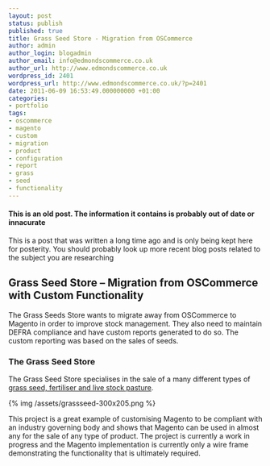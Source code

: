 ```yaml
---
layout: post
status: publish
published: true
title: Grass Seed Store - Migration from OSCommerce
author: admin
author_login: blogadmin
author_email: info@edmondscommerce.co.uk
author_url: http://www.edmondscommerce.co.uk
wordpress_id: 2401
wordpress_url: http://www.edmondscommerce.co.uk/?p=2401
date: 2011-06-09 16:53:49.000000000 +01:00
categories:
- portfolio
tags:
- oscommerce
- magento
- custom
- migration
- product
- configuration
- report
- grass
- seed
- functionality
---
```

<div class="oldpost"><h4>This is an old post. The information it contains is probably out of date or innacurate</h4>
<p>
This is a post that was written a long time ago and is only being kept here for posterity.
You should probably look up more recent blog posts related to the subject you are researching
</p>
</div>
<h2>Grass Seed Store – Migration from OSCommerce with Custom Functionality</h2>

The Grass Seeds Store wants to migrate away from OSCommerce to Magento in order to improve stock management. They also need to maintain DEFRA compliance and have custom reports generated to do so. The custom reporting was based on the sales of seeds.

<h3>The Grass Seed Store</h3>

The Grass Seed Store specialises in the sale of a many different types of <a href="http://www.thegrassseedstore.co.uk/">grass seed, fertiliser and live stock pasture</a>.

{% img  /assets/grassseed-300x205.png %}

This project is a great example of customising Magento to be compliant with an industry governing body and shows that Magento can be used in almost any for the sale of any type of product. The project is currently a work in progress and the Magento implementation is currently only a wire frame demonstrating the functionality that is ultimately required.
